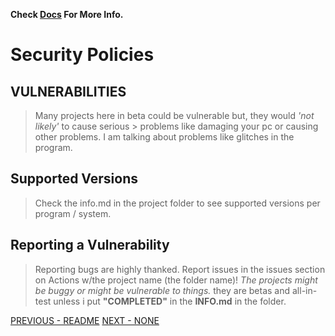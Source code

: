 **Check [Docs](https://school.fuckyou.gq/) For More Info.**

# Security Policies

## VULNERABILITIES

> Many projects here in beta could be vulnerable but, they would *'not likely'* to cause serious > problems like damaging your pc or causing other problems. I am talking about problems like glitches in the program.

## Supported Versions

> Check the info.md in the project folder to see supported versions per program / system.

## Reporting a Vulnerability

> Reporting bugs are highly thanked. Report issues in the issues section on Actions w/the project name (the folder name)! *The projects might be buggy or might be vulnerable to things.* they are betas and all-in-test unless i put **"COMPLETED"** in the **INFO.md** in the folder.

[PREVIOUS - README](/README.md) [NEXT - NONE](/)